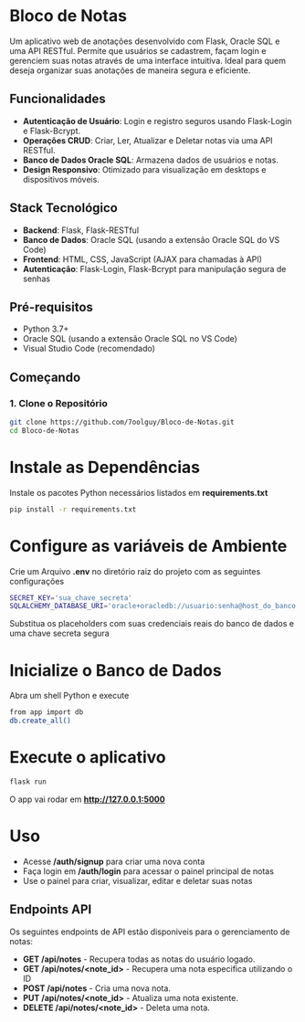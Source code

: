 # Bloco de Notas

Um aplicativo web de anotações desenvolvido com Flask, Oracle SQL e uma API RESTful. Permite que usuários se cadastrem, façam login e gerenciem suas notas através de uma interface intuitiva. Ideal para quem deseja organizar suas anotações de maneira segura e eficiente.

## Funcionalidades

- **Autenticação de Usuário**: Login e registro seguros usando Flask-Login e Flask-Bcrypt.
- **Operações CRUD**: Criar, Ler, Atualizar e Deletar notas via uma API RESTful.
- **Banco de Dados Oracle SQL**: Armazena dados de usuários e notas.
- **Design Responsivo**: Otimizado para visualização em desktops e dispositivos móveis.

## Stack Tecnológico

- **Backend**: Flask, Flask-RESTful
- **Banco de Dados**: Oracle SQL (usando a extensão Oracle SQL do VS Code)
- **Frontend**: HTML, CSS, JavaScript (AJAX para chamadas à API)
- **Autenticação**: Flask-Login, Flask-Bcrypt para manipulação segura de senhas

## Pré-requisitos

- Python 3.7+
- Oracle SQL (usando a extensão Oracle SQL no VS Code)
- Visual Studio Code (recomendado)

## Começando

### 1. Clone o Repositório

```bash
git clone https://github.com/7oolguy/Bloco-de-Notas.git
cd Bloco-de-Notas
```

# Instale as Dependências

Instale os pacotes Python necessários listados em **requirements.txt**

```bash
pip install -r requirements.txt
```

# Configure as variáveis de Ambiente

Crie um Arquivo **.env** no diretório raiz do projeto com as seguintes configurações

```bash
SECRET_KEY='sua_chave_secreta'
SQLALCHEMY_DATABASE_URI='oracle+oracledb://usuario:senha@host_do_banco:porta/nome_do_banco'
```

Substitua os placeholders com suas credenciais reais do banco de dados e uma chave secreta segura

# Inicialize o Banco de Dados

Abra um shell Python e execute

```bash
from app import db
db.create_all()
```

# Execute o aplicativo

```bash
flask run
```

O app vai rodar em **http://127.0.0.1:5000**

# Uso

- Acesse **/auth/signup** para criar uma nova conta
- Faça login em **/auth/login** para acessar o painel principal de notas
- Use o painel para criar, visualizar, editar e deletar suas notas

## Endpoints API

Os seguintes endpoints de API estão disponiveis para o gerenciamento de notas:

- **GET /api/notes** - Recupera todas as notas do usuário logado.
- **GET /api/notes/<note_id>** - Recupera uma nota especifica utilizando o ID
- **POST /api/notes** - Cria uma nova nota.
- **PUT /api/notes/<note_id>** - Atualiza uma nota existente.
- **DELETE /api/notes/<note_id>** - Deleta uma nota.

